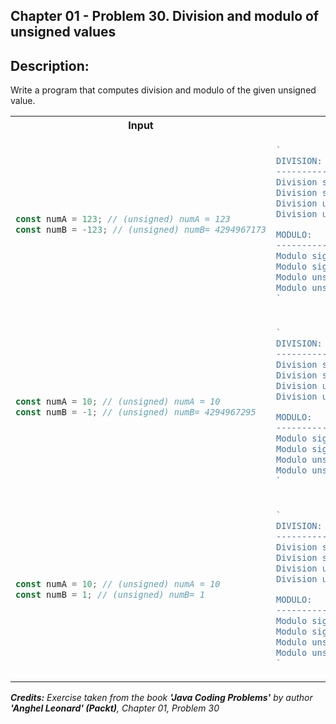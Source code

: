 
## Chapter 01 -  Problem 30. Division and modulo of unsigned values

## Description:
Write a program that computes division and modulo of the given unsigned value.

<table>
  <tr>
    <th> Input </th> <th> Result </th>
  </tr>
  <tr>
    <td>

```javascript
const numA = 123; // (unsigned) numA = 123
const numB = -123; // (unsigned) numB= 4294967173
```
  </td>
<td>

```javascript
`
DIVISION:
--------------------------------------
Division signed numA/NumB: -1
Division signed numB/NumA: -1
Division unsigned numA/numB: 0
Division unsigned numB/numA: 34918432 

MODULO:
--------------------------------------
Modulo signed numA/NumB: 0 
Modulo signed numB/NumA: 0
Modulo unsigned numA/numB: 123 
Modulo unsigned numB/numA: 37
` 
```
  </td>
  </tr>



<!-- -->
<tr>
<td>


```javascript
const numA = 10; // (unsigned) numA = 10
const numB = -1; // (unsigned) numB= 4294967295
```
</td>
<td>

```javascript
`
DIVISION:
--------------------------------------
Division signed numA/NumB: -10
Division signed numB/NumA: 0 
Division unsigned numA/numB: 0
Division unsigned numB/numA: 429496729 

MODULO:
--------------------------------------
Modulo signed numA/NumB: 0 
Modulo signed numB/NumA: -1 
Modulo unsigned numA/numB: 10 
Modulo unsigned numB/numA: 5
`
```
</td>
</tr>
<!-- -->
<!-- -->
<tr>
<td>


```javascript
const numA = 10; // (unsigned) numA = 10
const numB = 1; // (unsigned) numB= 1
```
</td>
<td>

```javascript
`
DIVISION:
--------------------------------------
Division signed numA/NumB: 10
Division signed numB/NumA: 0 
Division unsigned numA/numB: 10
Division unsigned numB/numA: 0 

MODULO:
--------------------------------------
Modulo signed numA/NumB: 0 
Modulo signed numB/NumA: 1 
Modulo unsigned numA/numB: 0 
Modulo unsigned numB/numA: 1
`
```
</td>
</tr>
<!-- -->

</table>

_<strong>Credits:</strong> Exercise taken from the book <strong>'Java Coding Problems'</strong> by author <strong>'Anghel Leonard' (Packt)</strong>, Chapter 01, Problem 30_
